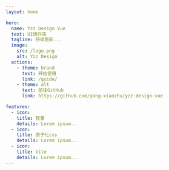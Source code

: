 ```yaml
---
layout: home

hero:
  name: Yzz Design Vue
  text: UI组件库
  tagline: 持续更新...
  image:
    src: /logo.png
    alt: Yzz Design
  actions:
    - theme: brand
      text: 开始使用
      link: /guide/
    - theme: alt
      text: 前往GitHub
      link: https://github.com/yang-xianzhu/yzz-design-vue

features:
  - icon:
    title: 轻量
    details: Lorem ipsum...
  - icon:
    title: 原子化css
    details: Lorem ipsum...
  - icon:
    title: Vite
    details: Lorem ipsum...
---
```

